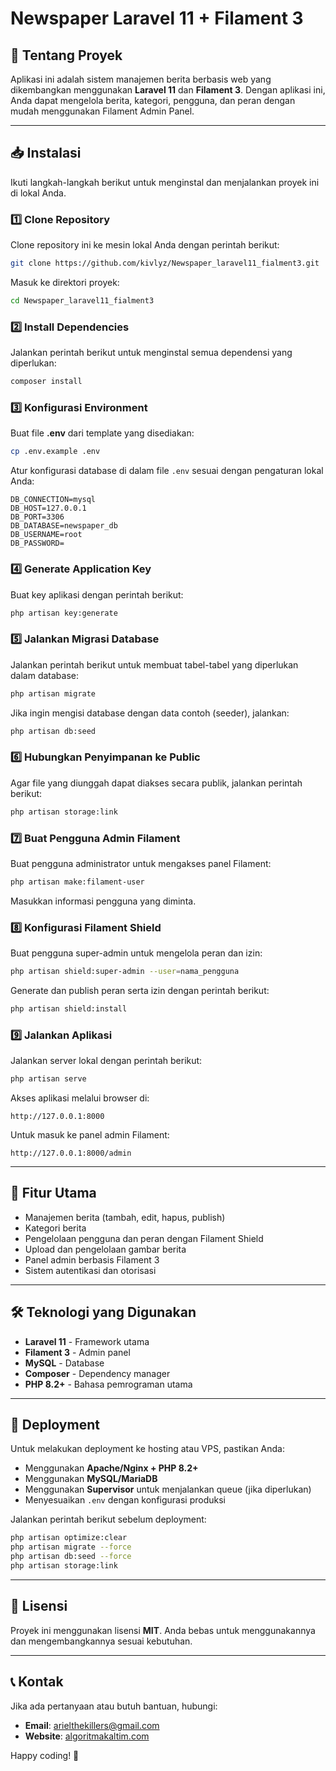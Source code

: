 # Newspaper Laravel 11 + Filament 3

## 📌 Tentang Proyek

Aplikasi ini adalah sistem manajemen berita berbasis web yang dikembangkan menggunakan **Laravel 11** dan **Filament 3**. Dengan aplikasi ini, Anda dapat mengelola berita, kategori, pengguna, dan peran dengan mudah menggunakan Filament Admin Panel.

---

## 📥 Instalasi

Ikuti langkah-langkah berikut untuk menginstal dan menjalankan proyek ini di lokal Anda.

### 1️⃣ Clone Repository

Clone repository ini ke mesin lokal Anda dengan perintah berikut:

```bash
git clone https://github.com/kivlyz/Newspaper_laravel11_fialment3.git
```

Masuk ke direktori proyek:

```bash
cd Newspaper_laravel11_fialment3
```

### 2️⃣ Install Dependencies

Jalankan perintah berikut untuk menginstal semua dependensi yang diperlukan:

```bash
composer install
```

### 3️⃣ Konfigurasi Environment

Buat file **.env** dari template yang disediakan:

```bash
cp .env.example .env
```

Atur konfigurasi database di dalam file `.env` sesuai dengan pengaturan lokal Anda:

```env
DB_CONNECTION=mysql
DB_HOST=127.0.0.1
DB_PORT=3306
DB_DATABASE=newspaper_db
DB_USERNAME=root
DB_PASSWORD=
```

### 4️⃣ Generate Application Key

Buat key aplikasi dengan perintah berikut:

```bash
php artisan key:generate
```

### 5️⃣ Jalankan Migrasi Database

Jalankan perintah berikut untuk membuat tabel-tabel yang diperlukan dalam database:

```bash
php artisan migrate
```

Jika ingin mengisi database dengan data contoh (seeder), jalankan:

```bash
php artisan db:seed
```

### 6️⃣ Hubungkan Penyimpanan ke Public

Agar file yang diunggah dapat diakses secara publik, jalankan perintah berikut:

```bash
php artisan storage:link
```

### 7️⃣ Buat Pengguna Admin Filament

Buat pengguna administrator untuk mengakses panel Filament:

```bash
php artisan make:filament-user
```

Masukkan informasi pengguna yang diminta.

### 8️⃣ Konfigurasi Filament Shield

Buat pengguna super-admin untuk mengelola peran dan izin:

```bash
php artisan shield:super-admin --user=nama_pengguna
```

Generate dan publish peran serta izin dengan perintah berikut:

```bash
php artisan shield:install
```

### 9️⃣ Jalankan Aplikasi

Jalankan server lokal dengan perintah berikut:

```bash
php artisan serve
```

Akses aplikasi melalui browser di:

```
http://127.0.0.1:8000
```

Untuk masuk ke panel admin Filament:

```
http://127.0.0.1:8000/admin
```

---

## 🔧 Fitur Utama

-   Manajemen berita (tambah, edit, hapus, publish)
-   Kategori berita
-   Pengelolaan pengguna dan peran dengan Filament Shield
-   Upload dan pengelolaan gambar berita
-   Panel admin berbasis Filament 3
-   Sistem autentikasi dan otorisasi

---

## 🛠 Teknologi yang Digunakan

-   **Laravel 11** - Framework utama
-   **Filament 3** - Admin panel
-   **MySQL** - Database
-   **Composer** - Dependency manager
-   **PHP 8.2+** - Bahasa pemrograman utama

---

## 🚀 Deployment

Untuk melakukan deployment ke hosting atau VPS, pastikan Anda:

-   Menggunakan **Apache/Nginx + PHP 8.2+**
-   Menggunakan **MySQL/MariaDB**
-   Menggunakan **Supervisor** untuk menjalankan queue (jika diperlukan)
-   Menyesuaikan `.env` dengan konfigurasi produksi

Jalankan perintah berikut sebelum deployment:

```bash
php artisan optimize:clear
php artisan migrate --force
php artisan db:seed --force
php artisan storage:link
```

---

## 📄 Lisensi

Proyek ini menggunakan lisensi **MIT**. Anda bebas untuk menggunakannya dan mengembangkannya sesuai kebutuhan.

---

## 📞 Kontak

Jika ada pertanyaan atau butuh bantuan, hubungi:

-   **Email**: arielthekillers@gmail.com
-   **Website**: [algoritmakaltim.com](https://algoritmakaltim.com)

Happy coding! 🚀
